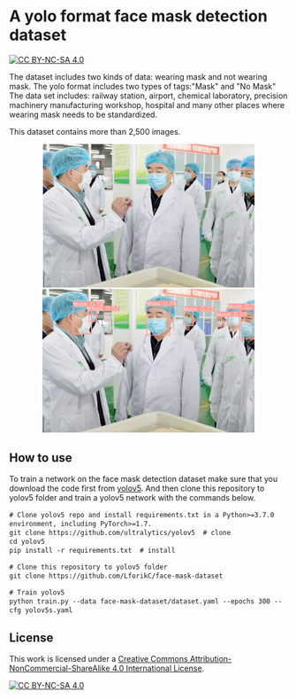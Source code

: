 # A yolo format face mask detection dataset

 [![CC BY-NC-SA 4.0][cc-by-nc-sa-shield]][cc-by-nc-sa]

The dataset includes two kinds of data: wearing mask and not wearing mask. 
The yolo format includes two types of tags:"Mask" and "No Mask" 
The data set includes: railway station, airport, chemical laboratory, precision machinery manufacturing workshop, hospital and many other places where wearing mask needs to be standardized. 

This dataset contains more than 2,500 images.

<center class="half">
<img src=".\demo\origin.jpg" alt="origin" style="zoom:50%;" /><img src=".\demo\result.jpg" alt="result" style="zoom:50%;" />
</center>


## How to use 

To train a network on the face mask detection dataset make sure that you download the code first from [yolov5](https://github.com/ultralytics/yolov5). And then clone this repository to yolov5 folder and  train a yolov5 network with the commands below.

```
# Clone yolov5 repo and install requirements.txt in a Python>=3.7.0 environment, including PyTorch>=1.7.
git clone https://github.com/ultralytics/yolov5  # clone
cd yolov5
pip install -r requirements.txt  # install
```

```
# Clone this repository to yolov5 folder
git clone https://github.com/LforikC/face-mask-dataset
```

```
# Train yolov5
python train.py --data face-mask-dataset/dataset.yaml --epochs 300 --cfg yolov5s.yaml
```



## License

This work is licensed under a
[Creative Commons Attribution-NonCommercial-ShareAlike 4.0 International License][cc-by-nc-sa].

[![CC BY-NC-SA 4.0][cc-by-nc-sa-image]][cc-by-nc-sa]

[cc-by-nc-sa]: http://creativecommons.org/licenses/by-nc-sa/4.0/
[cc-by-nc-sa-image]: https://licensebuttons.net/l/by-nc-sa/4.0/88x31.png
[cc-by-nc-sa-shield]: https://img.shields.io/badge/License-CC%20BY--NC--SA%204.0-lightgrey.svg


